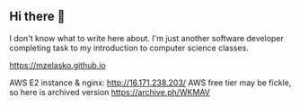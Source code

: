## Hi there 👋

I don't know what to write here about. I'm just another software developer completing task to my introduction to computer science classes.

https://mzelasko.github.io

AWS E2 instance & nginx: http://16.171.238.203/
AWS free tier may be fickle, so here is archived version https://archive.ph/WKMAV
